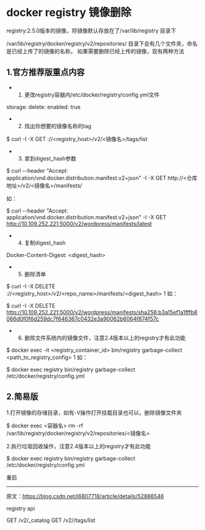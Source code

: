 # docker registry 镜像删除

registry:2.5.0版本的镜像，将镜像默认存放在了/var/lib/registry 目录下

/var/lib/registry/docker/registry/v2/repositories/ 目录下会有几个文件夹，命名是已经上传了的镜像的名称。 
如果需要删除已经上传的镜像，现有两种方法

## 1.官方推荐版重点内容

- 1) 更改registry容器内/etc/docker/registry/config.yml文件

storage:
  delete:
    enabled: true

- 2) 找出你想要的镜像名称的tag

$ curl -I -X GET <protocol>://<registry_host>/v2/<镜像名>/tags/list

- 3) 拿到digest_hash参数

$ curl  --header "Accept: application/vnd.docker.distribution.manifest.v2+json" -I -X GET http://<仓库地址>/v2/<镜像名>/manifests/<tag>

如：

$ curl  --header "Accept: application/vnd.docker.distribution.manifest.v2+json" -I -X GET http://10.109.252.221:5000/v2/wordpress/manifests/latest

- 4) 复制digest_hash

Docker-Content-Digest: <digest_hash>

- 5) 删除清单

$ curl -I -X DELETE <protocol>://<registry_host>/v2/<repo_name>/manifests/<digest_hash>
1
如：

$ curl -I -X DELETE http://10.109.252.221:5000/v2/wordpress/manifests/sha256:b3a15ef1a1fffb8066d0f0f6d259dc7f646367c0432e3a90062b6064f874f57c

- 6) 删除文件系统内的镜像文件，注意2.4版本以上的registry才有此功能

$ docker exec -it <registry_container_id> bin/registry garbage-collect <path_to_registry_config>
1
如：

$ docker exec registry bin/registry garbage-collect /etc/docker/registry/config.yml

## 2.简易版 

1.打开镜像的存储目录，如有-V操作打开挂载目录也可以，删除镜像文件夹

$ docker exec <容器名> rm -rf /var/lib/registry/docker/registry/v2/repositories/<镜像名>

2.执行垃圾回收操作，注意2.4版本以上的registry才有此功能

$ docker exec registry bin/registry garbage-collect /etc/docker/registry/config.yml

重启

-----

原文：https://blog.csdn.net/l6807718/article/details/52886546 

registry api

GET /v2/_catalog
GET /v2/<name>/tags/list
